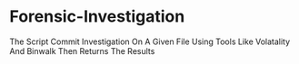 # Forensic-Investigation
The Script Commit Investigation On A Given File Using Tools Like Volatality And Binwalk Then Returns The Results
